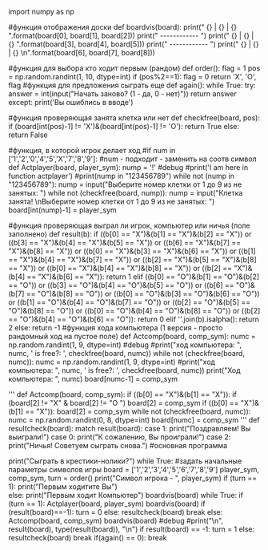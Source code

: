 import numpy as np

#функция отображения доски
def boardvis(board):
  print("  {}  | {} |  {}  ".format(board[0], board[1], board[2]))
  print("  ------------  ")
  print("  {}  | {} |  {}  ".format(board[3], board[4], board[5]))
  print("  ------------  ")
  print("  {}  | {} |  {}  \n".format(board[6], board[7], board[8]))

#функция для выбора кто ходит первым (рандом)
def order():
  flag = 1
  pos = np.random.randint(1, 10, dtype=int)
  if (pos%2==1):
    flag = 0
  return 'X', 'O', flag
#функция для предложения сыграть еще
def again():
  while True:
    try:
      answer = int(input("Начать заново? (1 - да, 0 - нет)"))
      return answer
    except:
      print('Вы ошиблись в вводе')

#функция проверяющая занята клетка или нет
def checkfree(board, pos):
  if (board[int(pos)-1] != 'X')&(board[int(pos)-1] != 'O'):
    return True
  else:
    return False
  
#функция, в которой игрок делает ход
#if num in ['1','2','0','4','5','X','7','8','9']:
#num - подходит - заменить на соотв символ
def Actplayer(board, player_sym):
  nump = '!'
  #debug
  #print('I am here in function actplayer')
  #print(nump in "123456789")
  while not (nump in "123456789"):
    nump = input("Выберите номер клетки от 1 до 9 из не занятых: ")
    while not (checkfree(board, nump)):
      nump = input("Клетка занята! \nВыберите номер клетки от 1 до 9 из не занятых: ")
  board[int(nump)-1] = player_sym
  
  
#функция проверяющая выграл ли игрок, компьютер или ничья (поле заполнено)
def result(b):
  if ((b[0] == "X")&(b[1] == "X")&(b[2] == "X")) or                       ((b[3] == "X")&(b[4] == "X")&(b[5] == "X")) or                       ((b[6] == "X")&(b[7] == "X")&(b[8] == "X")) or                       ((b[0] == "X")&(b[3] == "X")&(b[6] == "X")) or                       ((b[1] == "X")&(b[4] == "X")&(b[7] == "X")) or                       ((b[2] == "X")&(b[5] == "X")&(b[8] == "X")) or                       ((b[0] == "X")&(b[4] == "X")&(b[8] == "X")) or                       ((b[2] == "X")&(b[4] == "X")&(b[6] == "X")):
    return 1
  elif ((b[0] == "O")&(b[1] == "O")&(b[2] == "O")) or                       ((b[3] == "O")&(b[4] == "O")&(b[5] == "O")) or                       ((b[6] == "O")&(b[7] == "O")&(b[8] == "O")) or                       ((b[0] == "O")&(b[3] == "O")&(b[6] == "O")) or                       ((b[1] == "O")&(b[4] == "O")&(b[7] == "O")) or                       ((b[2] == "O")&(b[5] == "O")&(b[8] == "O")) or                       ((b[0] == "O")&(b[4] == "O")&(b[8] == "O")) or                       ((b[2] == "O")&(b[4] == "O")&(b[6] == "O")):
      return 0
  elif ''.join(b).isalpha():
    return 2
  else:
    return -1
#функция хода компьютера (1 версия - просто рандомный ход на пустое поле)
def Actcomp(board, comp_sym):
  numc = np.random.randint(1, 9, dtype=int)
  #debug
  #print("ход компьютера: ", numc, ' is free?: ', checkfree(board, numc))
  while not (checkfree(board, numc)):
    numc = np.random.randint(1, 9, dtype=int)
    #print("ход компьютера: ", numc, ' is free?: ', checkfree(board, numc))
  print("Ход компьютера: ", numc)
  board[numc-1] = comp_sym

'''
def Actcomp(board, comp_sym):
  if ((b[0] == "X")&(b[1] == "X")):
    if (board[2] != "X" &  board[2] != "O ")
    board[2] = comp_sym
  if ((b[0] == "X")&(b[1] == "X")):
    board[2] = comp_sym
  while not (checkfree(board, numc)):
    numc = np.random.randint(0, 8, dtype=int)
  board[numc] = comp_sym
'''
def resultcheck(board):
  match result(board):
    case 1:
      print("Поздравляем! Вы выиграли!")
    case 0:
      print("К сожалению, Вы проиграли!")
    case 2:
      print("Ничья! Советуем сыграть снова.")
#основная программа

print("Сыграть в крестики-нолики?")
while True:
  #задать начальные параметры символов игры
  board = ['1','2','3','4','5','6','7','8','9']
  player_sym, comp_sym, turn = order()
  print("Символ игрока - ", player_sym)
  if (turn == 1):
    print("Первым ходитите Вы")  
  else:
    print("Первым ходит Компьютер")
  boardvis(board)
  while True:
    if (turn == 1):
      Actplayer(board, player_sym)
      boardvis(board)
      if (result(board)==-1):
        turn = 0
      else:
        resultcheck(board)
        break
    else:
      Actcomp(board, comp_sym)
      boardvis(board)
      #debug
      #print("\n", result(board), type(result(board)), "\n")
      if result(board) == -1:
        turn = 1
      else:
        resultcheck(board)
        break
  if(again() == 0):
    break
